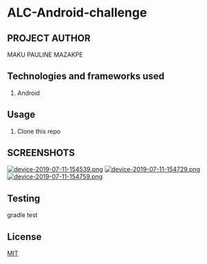 # ALC-Android-challenge
## PROJECT AUTHOR
MAKU PAULINE MAZAKPE

## Technologies and frameworks used
1. Android

## Usage
1. Clone this repo


## SCREENSHOTS

[![device-2019-07-11-154539.png](https://i.postimg.cc/xTsTFbxw/device-2019-07-11-154539.png)](https://postimg.cc/XpCbrX0L)
[![device-2019-07-11-154729.png](https://i.postimg.cc/90KgrbF3/device-2019-07-11-154729.png)](https://postimg.cc/XBKkPwCx)
[![device-2019-07-11-154759.png](https://i.postimg.cc/3w2k6xD2/device-2019-07-11-154759.png)](https://postimg.cc/f3TWSZCb)

## Testing

gradle test

## License
[MIT](https://choosealicense.com/licenses/mit/)

